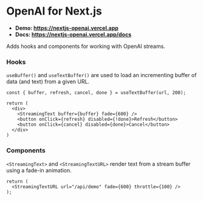 # OpenAI for Next.js

- **Demo: https://nextjs-openai.vercel.app**
- **Docs: https://nextjs-openai.vercel.app/docs**

Adds hooks and components for working with OpenAI streams.

### Hooks

`useBuffer()` and `useTextBuffer()` are used to load an incrementing buffer of
data (and text) from a given URL.

```tsx
const { buffer, refresh, cancel, done } = useTextBuffer(url, 200);
 
return (
  <div>
    <StreamingText buffer={buffer} fade={600} />
    <button onClick={refresh} disabled={!done}>Refresh</button>
    <button onClick={cancel} disabled={done}>Cancel</button>
  </div>
)
```

### Components

`<StreamingText>` and `<StreamingTextURL>` render text from a stream buffer
using a fade-in animation.

```tsx
return (
  <StreamingTextURL url="/api/demo" fade={600} throttle={100} />
);
```